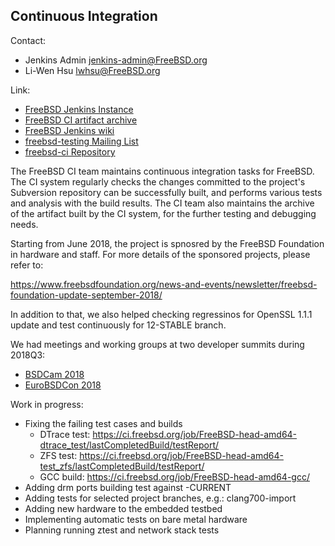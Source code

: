 ## Continuous Integration ##

Contact:
  * Jenkins Admin <jenkins-admin@FreeBSD.org>
  * Li-Wen Hsu <lwhsu@FreeBSD.org>

Link:
  * [FreeBSD Jenkins Instance](https://ci.FreeBSD.org)
  * [FreeBSD CI artifact archive](https://artifact.ci.FreeBSD.org/)
  * [FreeBSD Jenkins wiki](https://wiki.freebsd.org/Jenkins)
  * [freebsd-testing Mailing List](https://lists.FreeBSD.org/mailman/listinfo/freebsd-testing)
  * [freebsd-ci Repository](https://github.com/freebsd/freebsd-ci)

The FreeBSD CI team maintains continuous integration tasks for FreeBSD.  The CI
system regularly checks the changes committed to the project's Subversion
repository can be successfully built, and performs various tests and analysis
with the build results.  The CI team also maintains the archive of the artifact
built by the CI system, for the further testing and debugging needs.

Starting from June 2018, the project is spnosred by the FreeBSD Foundation in
hardware and staff.  For more details of the sponsored projects, please refer
to:

https://www.freebsdfoundation.org/news-and-events/newsletter/freebsd-foundation-update-september-2018/

In addition to that, we also helped checking regressinos for OpenSSL 1.1.1
update and test continuously for 12-STABLE branch.

We had meetings and working groups at two developer summits during 2018Q3:

  * [BSDCam 2018](https://wiki.freebsd.org/DevSummit/201808/Testing)
  * [EuroBSDCon 2018](https://wiki.freebsd.org/DevSummit/201809)

Work in progress:
  * Fixing the failing test cases and builds
    * DTrace test: https://ci.freebsd.org/job/FreeBSD-head-amd64-dtrace_test/lastCompletedBuild/testReport/
    * ZFS test: https://ci.freebsd.org/job/FreeBSD-head-amd64-test_zfs/lastCompletedBuild/testReport/
    * GCC build: https://ci.freebsd.org/job/FreeBSD-head-amd64-gcc/
  * Adding drm ports building test against -CURRENT
  * Adding tests for selected project branches, e.g.: clang700-import
  * Adding new hardware to the embedded testbed
  * Implementing automatic tests on bare metal hardware
  * Planning running ztest and network stack tests
